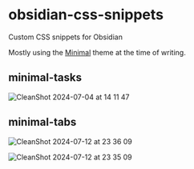 # obsidian-css-snippets

Custom CSS snippets for Obsidian

Mostly using the [Minimal](https://github.com/kepano/obsidian-minimal) theme at the time of writing.

## minimal-tasks

![CleanShot 2024-07-04 at 14 11 47](https://github.com/chaosarium/obsidian-css-snippets/assets/38693485/ba8d3796-f99e-4852-a7e6-5dfe75540f3d)

## minimal-tabs

![CleanShot 2024-07-12 at 23 36 09](https://github.com/user-attachments/assets/ed4c6880-32b6-4a41-81fb-a1ee83f7c9f7)

![CleanShot 2024-07-12 at 23 35 09](https://github.com/user-attachments/assets/d0245f9f-390a-435e-b5e8-04a26ea77678)

